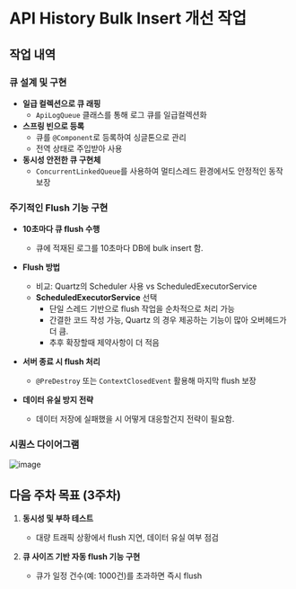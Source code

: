 # API History Bulk Insert 개선 작업

## 작업 내역

### 큐 설계 및 구현

- **일급 컬렉션으로 큐 래핑**
  - `ApiLogQueue` 클래스를 통해 로그 큐를 일급컬렉션화
- **스프링 빈으로 등록**
  - 큐를 `@Component`로 등록하여 싱글톤으로 관리
  - 전역 상태로 주입받아 사용
- **동시성 안전한 큐 구현체**
  - `ConcurrentLinkedQueue`를 사용하여 멀티스레드 환경에서도 안정적인 동작 보장

### 주기적인 Flush 기능 구현

- **10초마다 큐 flush 수행**
  - 큐에 적재된 로그를 10초마다 DB에 bulk insert 함.

- **Flush 방법**
  - 비교: Quartz의 Scheduler 사용 vs ScheduledExecutorService
  - **ScheduledExecutorService** 선택
    - 단일 스레드 기반으로 flush 작업을 순차적으로 처리 가능
    - 간결한 코드 작성 가능, Quartz 의 경우 제공하는 기능이 많아 오버헤드가 더 큼.
    - 추후 확장할때 제약사항이 더 적음

- **서버 종료 시 flush 처리**
  - `@PreDestroy` 또는 `ContextClosedEvent` 활용해 마지막 flush 보장

- **데이터 유실 방지 전략**
  - 데이터 저장에 실패했을 시 어떻게 대응할건지 전략이 필요함.

### 시퀀스 다이어그램
![image](https://github.com/user-attachments/assets/65c4d165-07a2-4f8b-a144-e0e8db415499)


## 다음 주차 목표 (3주차)

1. **동시성 및 부하 테스트**
   - 대량 트래픽 상황에서 flush 지연, 데이터 유실 여부 점검

2. **큐 사이즈 기반 자동 flush 기능 구현**
   - 큐가 일정 건수(예: 1000건)를 초과하면 즉시 flush

